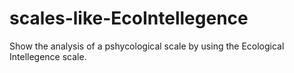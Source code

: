 # scales-like-EcoIntellegence
Show the analysis of a pshycological scale by using the Ecological Intellegence scale.
